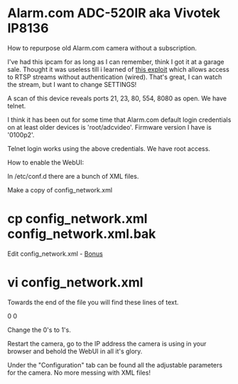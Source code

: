 # Alarm.com ADC-520IR aka Vivotek IP8136 
How to repurpose old Alarm.com camera without a subscription. 

I've had this ipcam for as long as I can remember, think I got it at a garage sale. Thought it was useless till i learned of [this exploit](https://www.exploit-db.com/exploits/29516) which allows access to RTSP streams without authentication (wired). That's great, I can watch the stream, but I want to change SETTINGS! 

A scan of this device reveals ports 21, 23, 80, 554, 8080 as open. We have telnet. 

I think it has been out for some time that Alarm.com default login credentials on at least older devices is 'root/adcvideo'. Firmware version I have is '0100p2'. 

Telnet login works using the above credentials. We have root access. 

How to enable the WebUI: 

In /etc/conf.d there are a bunch of XML files. 

Make a copy of config_network.xml

# cp config_network.xml config_network.xml.bak

Edit config_network.xml - [Bonus](http://www.linux-admins.net/2011/01/vi-cheat-sheet.html)

# vi config_network.xml

Towards the end of the file you will find these lines of text.

<http>
      <anonymousviewing>0</anonymousviewing>
      <webaccess>0</webaccess>
</http>

Change the 0's to 1's.

Restart the camera, go to the IP address the camera is using in your browser and behold the WebUI in all it's glory. 

Under the "Configuration" tab can be found all the adjustable parameters for the camera. No more messing with XML files! 

